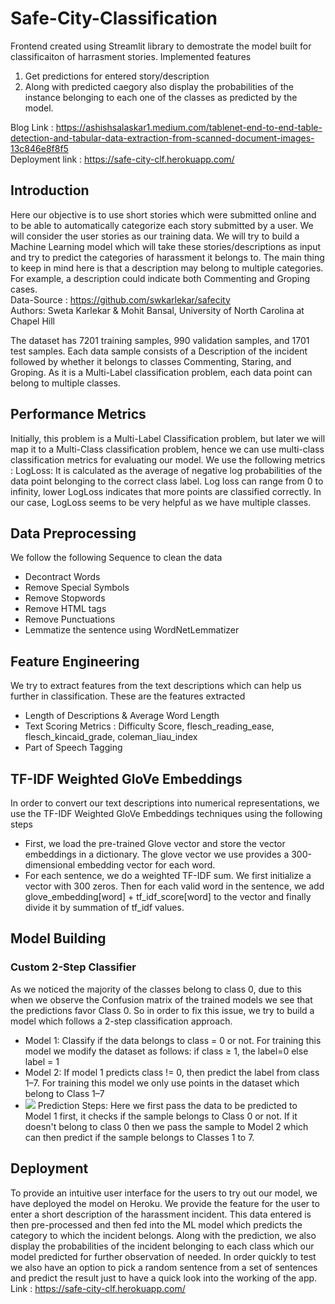 # Safe-City-Classification
Frontend created using Streamlit library to demostrate the model built for classificaiton of harrasment stories.
Implemented features
1. Get predictions for entered story/description
2. Along with predicted caegory also display the probabilities of the instance belonging to each one of the classes as predicted by the model.

Blog Link : https://ashishsalaskar1.medium.com/tablenet-end-to-end-table-detection-and-tabular-data-extraction-from-scanned-document-images-13c846e8f8f5<br>
Deployment link : https://safe-city-clf.herokuapp.com/

## Introduction
Here our objective is to use short stories which were submitted online and to be able to automatically categorize each story submitted by a user. We will consider the user stories as our training data. We will try to build a Machine Learning model which will take these stories/descriptions as input and try to predict the categories of harassment it belongs to. The main thing to keep in mind here is that a description may belong to multiple categories. For example, a description could indicate both Commenting and Groping cases.<br>
Data-Source : https://github.com/swkarlekar/safecity <br>
Authors: Sweta Karlekar & Mohit Bansal, University of North Carolina at Chapel Hill

The dataset has 7201 training samples, 990 validation samples, and 1701 test samples. Each data sample consists of a Description of the incident followed by whether it belongs to classes Commenting, Staring, and Groping. As it is a Multi-Label classification problem, each data point can belong to multiple classes.

## Performance Metrics
Initially, this problem is a Multi-Label Classification problem, but later we will map it to a Multi-Class classification problem, hence we can use multi-class classification metrics for evaluating our model. We use the following metrics :
LogLoss: It is calculated as the average of negative log probabilities of the data point belonging to the correct class label. Log loss can range from 0 to infinity, lower LogLoss indicates that more points are classified correctly. In our case, LogLoss seems to be very helpful as we have multiple classes.

## Data Preprocessing
We follow the following Sequence to clean the data
- Decontract Words
- Remove Special Symbols
- Remove Stopwords
- Remove HTML tags
- Remove Punctuations
- Lemmatize the sentence using WordNetLemmatizer

## Feature Engineering
We try to extract features from the text descriptions which can help us further in classification. These are the features extracted
- Length of Descriptions & Average Word Length
- Text Scoring Metrics : Difficulty Score, flesch_reading_ease, flesch_kincaid_grade, coleman_liau_index
- Part of Speech Tagging

## TF-IDF Weighted GloVe Embeddings
In order to convert our text descriptions into numerical representations, we use the TF-IDF Weighted GloVe Embeddings techniques using the following steps
- First, we load the pre-trained Glove vector and store the vector embeddings in a dictionary. The glove vector we use provides a 300-dimensional embedding vector for each word.
- For each sentence, we do a weighted TF-IDF sum. We first initialize a vector with 300 zeros. Then for each valid word in the sentence, we add glove_embedding[word] + tf_idf_score[word] to the vector and finally divide it by summation of tf_idf values.

## Model Building
### Custom 2-Step Classifier
As we noticed the majority of the classes belong to class 0, due to this when we observe the Confusion matrix of the trained models we see that the predictions favor Class 0. So in order to fix this issue, we try to build a model which follows a 2-step classification approach.
- Model 1: Classify if the data belongs to class = 0 or not.
For training this model we modify the dataset as follows: if class ≥ 1, the label=0 else label = 1
- Model 2: If model 1 predicts class != 0, then predict the label from class 1–7. For training this model we only use points in the dataset which belong to Class 1–7
- ![](https://miro.medium.com/max/963/1*nR1g36AJvmqFmcmtKWbXqg.png)
Prediction Steps: Here we first pass the data to be predicted to Model 1 first, it checks if the sample belongs to Class 0 or not. If it doesn't belong to class 0 then we pass the sample to Model 2 which can then predict if the sample belongs to Classes 1 to 7.

## Deployment
To provide an intuitive user interface for the users to try out our model, we have deployed the model on Heroku. We provide the feature for the user to enter a short description of the harassment incident. This data entered is then pre-processed and then fed into the ML model which predicts the category to which the incident belongs. Along with the prediction, we also display the probabilities of the incident belonging to each class which our model predicted for further observation of needed. In order quickly to test we also have an option to pick a random sentence from a set of sentences and predict the result just to have a quick look into the working of the app.
Link : https://safe-city-clf.herokuapp.com/

